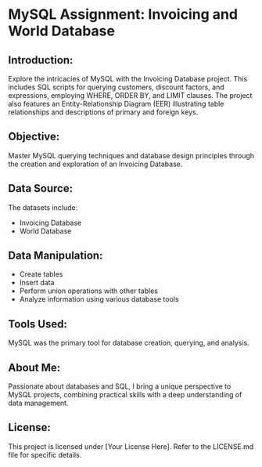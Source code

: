 # MySQL Assignment: Invoicing and World Database

## Introduction:
Explore the intricacies of MySQL with the Invoicing Database project. This includes SQL scripts for querying customers, discount factors, and expressions, employing WHERE, ORDER BY, and LIMIT clauses. The project also features an Entity-Relationship Diagram (EER) illustrating table relationships and descriptions of primary and foreign keys.

## Objective:
Master MySQL querying techniques and database design principles through the creation and exploration of an Invoicing Database.

## Data Source:
The datasets include:
- Invoicing Database
- World Database

## Data Manipulation:
- Create tables
- Insert data
- Perform union operations with other tables
- Analyze information using various database tools

## Tools Used:
MySQL was the primary tool for database creation, querying, and analysis.

## About Me:
Passionate about databases and SQL, I bring a unique perspective to MySQL projects, combining practical skills with a deep understanding of data management.

## License:
This project is licensed under [Your License Here]. Refer to the LICENSE.md file for specific details.
